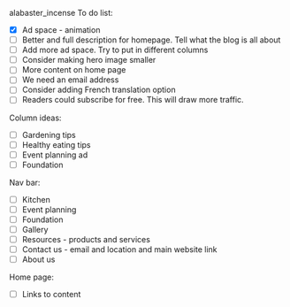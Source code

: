 alabaster_incense
To do list:
- [x] Ad space - animation
- [ ] Better and full description for homepage. Tell what the blog is all about
- [ ] Add more ad space. Try to put in different columns
- [ ] Consider making hero image smaller
- [ ] More content on home page
- [ ] We need an email address
- [ ] Consider adding French translation option
- [ ] Readers could subscribe for free. This will draw more traffic. 

Column ideas:
- [ ] Gardening tips
- [ ] Healthy eating tips
- [ ] Event planning ad
- [ ] Foundation

Nav bar:
- [ ] Kitchen
- [ ] Event planning
- [ ] Foundation
- [ ] Gallery
- [ ] Resources - products and services
- [ ] Contact us - email and location and main website link
- [ ] About us

Home page:
- [ ] Links to content
